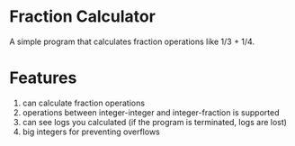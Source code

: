 # Fraction Calculator
A simple program that calculates fraction operations like 1/3 + 1/4.

# Features
1. can calculate fraction operations
2. operations between integer-integer and integer-fraction is supported
3. can see logs you calculated (if the program is terminated, logs are lost)
4. big integers for preventing overflows
